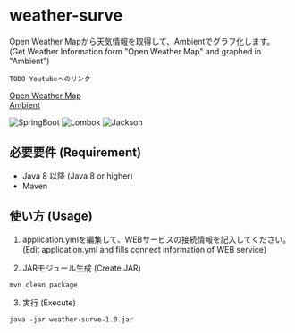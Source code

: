 # weather-surve
Open Weather Mapから天気情報を取得して、Ambientでグラフ化します。  
(Get Weather Information form "Open Weather Map" and graphed in "Ambient")

`TODO Youtubeへのリンク`

[Open Weather Map](https://openweathermap.org/)  
[Ambient](https://ambidata.io/)

![SpringBoot](https://img.shields.io/badge/SpringBoot-2.4.5-green.svg)
![Lombok](https://img.shields.io/badge/Lombok-1.18.20-green.svg) 
![Jackson](https://img.shields.io/badge/Jackson-2.11.4-green.svg) 

## 必要要件 (Requirement)
- Java 8 以降 (Java 8 or higher)
- Maven

## 使い方 (Usage)
1. application.ymlを編集して、WEBサービスの接続情報を記入してください。  
(Edit application.yml and fills connect information of WEB service)  

2. JARモジュール生成 (Create JAR)
```command
mvn clean package
```
3. 実行 (Execute)
```command
java -jar weather-surve-1.0.jar
```
